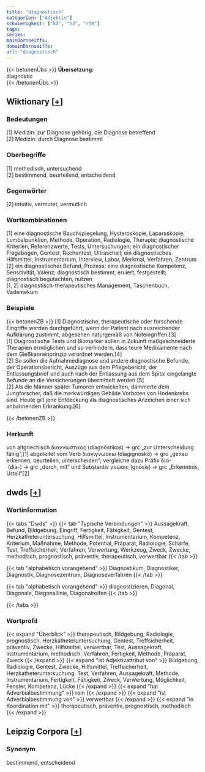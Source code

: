 ```yaml
---
title: "diagnostisch"
kategorien: ["Adjektiv"]
schwierigkeit: ["k2", "h3", "r19"]
tags:
series:
mainDornseiffs:
domainDornseiffs:
url: "diagnostisch"
---
```


{{< betonenÜbs >}}
**Übersetzung:**  
diagnostic  
{{< /betonenÜbs >}}

## Wiktionary [[+](https://de.wiktionary.org/wiki/diagnostisch)]

### Bedeutungen
[1] Medizin: zur Diagnose gehörig, die Diagnose betreffend  
[2] Medizin: durch Diagnose bestimmt  

### Oberbegriffe
[1] methodisch, untersuchend  
[2] bestimmend, beurteilend, entscheidend  

### Gegenwörter
[2] intuitiv, vermutet, vermutlich  

### Wortkombinationen
[1] eine diagnostische Bauchspiegelung, Hysteroskopie, Laparaskopie, Lumbalpunktion, Methode, Operation, Radiologie, Therapie; diagnostische Kriterien, Referenzwerte, Tests, Untersuchungen; ein diagnostischer Fragebogen, Gentest, Rechentest, Ultraschall; ein diagnostisches Hilfsmittel, Instrumentarium, Interview, Labor, Merkmal, Verfahren, Zentrum  
[2] ein diagnostischer Befund, Prozess; eine diagnostische Kompetenz, Sensitivität, Valenz; diagnostisch bestimmt, eruiert, festgestellt; diagnostisch begutachten, nutzen  
[1, 2] diagnostisch-therapeutisches Management, Taschenbuch, Vademekum  

### Beispiele
{{< betonenZB >}}
[1] Diagnostische, therapeutische oder forschende Eingriffe werden durchgeführt, wenn der Patient nach ausreichender Aufklärung zustimmt, abgesehen naturgemäß von Noteingriffen.[3]  
[1] Diagnostische Tests und Biomarker sollen in Zukunft maßgeschneiderte Therapien ermöglichen und so verhindern, dass teure Medikamente nach dem Gießkannenprinzip verordnet werden.[4]  
[2] So sollen die Aufnahmediagnose und andere diagnostische Befunde, der Operationsbericht, Auszüge aus dem Pflegebericht, der Entlassungsbrief und auch nach der Entlassung aus dem Spital eingelangte Befunde an die Versicherungen übermittelt werden.[5]  
[2] Als die Männer später Tumoren entwickelten, dämmerte dem Jungforscher, daß die merkwürdigen Gebilde Vorboten von Hodenkrebs sind. Heute gilt jene Entdeckung als diagnostisches Anzeichen einer sich anbahnenden Erkrankung.[6]  

{{< /betonenZB >}}
### Herkunft
von altgriechisch διαγνωστικός (diagnōstikos) → grc „zur Unterscheidung fähig“,[1] abgeleitet vom Verb διαγιγνώσκω (diagignōskō) → grc „genau erkennen, beurteilen, unterscheiden“; vergleiche dazu Präfix δια- (dia-) → grc „durch, mit“ und Substantiv γνώσις (gnōsis) → grc „Erkenntnis, Urteil“[2]  



## dwds [[+](https://www.dwds.de/wb/diagnostisch)]

### Wortinformation
{{< tabs "Dwds" >}}
{{< tab "Typische Verbindungen" >}}
Aussagekraft, Befund, Bildgebung, Eingriff, Fertigkeit, Fähigkeit, Gentest, Herzkatheteruntersuchung, Hilfsmittel, Instrumentarium, Kompetenz, Kriterium, Maßnahme, Methode, Potential, Präparat, Radiologie, Schärfe, Test, Treffsicherheit, Verfahren, Verwertung, Werkzeug, Zweck, Zwecke, methodisch, prognostisch, präventiv, therapeutisch, verwertbar
{{< /tab >}}

{{< tab "alphabetisch vorangehend" >}}
Diagnostikum, Diagnostiker, Diagnostik, Diagnosezentrum, Diagnoseverfahren
{{< /tab >}}

{{< tab "alphabetisch vorangehend" >}}
diagnostizieren, Diagonal, Diagonale, Diagonallinie, Diagonalreifen
{{< /tab >}}

{{< /tabs >}}

### Wortprofil
{{< expand "Überblick" >}} therapeutisch, Bildgebung, Radiologie, prognostisch, Herzkatheteruntersuchung, Gentest, Treffsicherheit, präventiv, Zwecke, Hilfsmittel, verwertbar, Test, Aussagekraft, Instrumentarium, methodisch, Verfahren, Fertigkeit, Methode, Präparat, Zweck {{< /expand >}}
{{< expand "ist Adjektivattribut von" >}} Bildgebung, Radiologie, Gentest, Zwecke, Hilfsmittel, Treffsicherheit, Herzkatheteruntersuchung, Test, Verfahren, Aussagekraft, Methode, Instrumentarium, Fertigkeit, Fähigkeit, Zweck, Verwertung, Möglichkeit, Fenster, Kompetenz, Lücke {{< /expand >}}
{{< expand "hat Adverbialbestimmung" >}} rein {{< /expand >}}
{{< expand "ist Adverbialbestimmung von" >}} verwertbar {{< /expand >}}
{{< expand "in Koordination mit" >}} therapeutisch, präventiv, prognostisch, methodisch {{< /expand >}}

## Leipzig Corpora [[+](https://corpora.uni-leipzig.de/en/res?word=diagnostisch&corpusId=deu_newscrawl-public_2018)]


### Synonym
bestimmend, entscheidend

